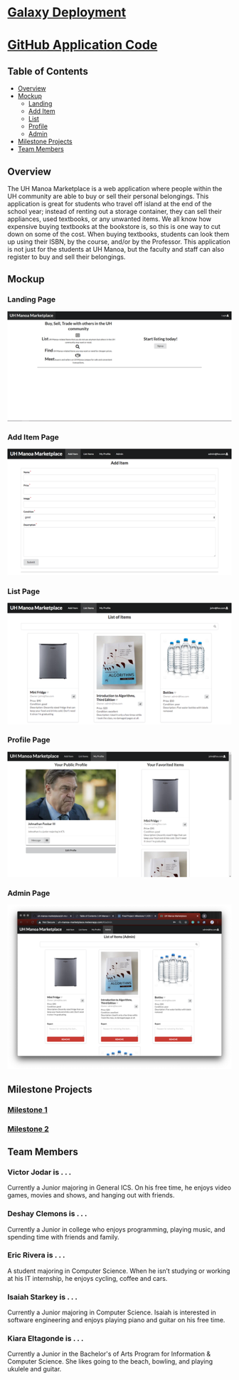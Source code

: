 # [Galaxy Deployment](http://uh-manoa-marketplace.meteorapp.com/#/)
# [GitHub Application Code](https://github.com/uh-manoa-marketplace/uh-manoa-marketplace)
## Table of Contents

* [Overview](#overview)
* [Mockup](#mockup)
  * [Landing](#landing-page)
  * [Add Item](#add-item-page)
  * [List](#list-page)
  * [Profile](#profile-page)
  * [Admin](#admin-page)
* [Milestone Projects](#milestone-projects)
* [Team Members](#team-members)

## Overview

The UH Manoa Marketplace is a web application where people within the UH community are able to buy or sell their personal belongings. This application is great for students who travel off island at the end of the school year; instead of renting out a storage container, they can sell their appliances, used textbooks, or any unwanted items. We all know how expensive buying textbooks at the bookstore is, so this is one way to cut down on some of the cost. When buying textbooks, students can look them up using their ISBN, by the course, and/or by the Professor. This application is not just for the students at UH Manoa, but the faculty and staff can also register to buy and sell their belongings. 

## Mockup
### Landing Page
<a href="http://uh-manoa-marketplace.meteorapp.com/#/"><img class="ui medium floated image" src="/image/landingM1.PNG"></a>

### Add Item Page
<a href="http://uh-manoa-marketplace.meteorapp.com/#/add"><img class="ui medium floated image" src="/image/AddItem.png"></a>

### List Page
<a href="http://uh-manoa-marketplace.meteorapp.com/#/list"><img class="ui medium floated image" src="/image/ListPage.png"></a>

### Profile Page
<a href="http://uh-manoa-marketplace.meteorapp.com/#/profile"><img class="ui medium floated image" src="/image/MyProfileScreenshot.PNG"></a>

### Admin Page
<a href="http://uh-manoa-marketplace.meteorapp.com/#/admin"><img class="ui medium floated image" src="/image/admin.png"></a>

## Milestone Projects
### [Milestone 1](https://github.com/uh-manoa-marketplace/uh-manoa-marketplace/projects/1 "M1")
### [Milestone 2](https://github.com/uh-manoa-marketplace/uh-manoa-marketplace/projects/2 "M2")

## Team Members

### Victor Jodar is . . . 

Currently a Junior majoring in General ICS. On his free time, he enjoys video games, movies and shows, and hanging out with friends.

### Deshay Clemons is . . . 

Currently a Junior in college who enjoys programming, playing music, and spending time with friends and family.

### Eric Rivera is . . .

A student majoring in Computer Science. When he isn’t studying or working at his IT internship, he enjoys cycling, coffee and cars.

### Isaiah Starkey is . . . 

Currently a Junior majoring in Computer Science. Isaiah is interested in software engineering and enjoys playing piano and guitar on his free time.

### Kiara Eltagonde is . . .

Currently a Junior in the Bachelor's of Arts Program for Information & Computer Science. She likes going to the beach, bowling, and playing ukulele and guitar.

